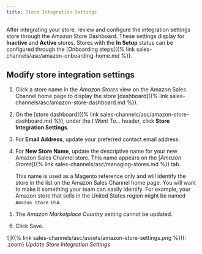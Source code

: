 ```yaml
---
title: Store Integration Settings
---
```



After integrating your store, review and configure the integration settings store through the Amazon Store Dashboard. These settings display for **Inactive** and **Active** stores. Stores with the **In Setup** status can be configured through the [Onboarding steps]({% link sales-channels/asc/amazon-onboarding-home.md %}).

## Modify store integration settings

1. Click a store name in the _Amazon Stores_ view on the Amazon Sales Channel home page to display the store [dashboard]({% link sales-channels/asc/amazon-store-dashboard.md %}).

1. On the [store dashboard]({% link sales-channels/asc/amazon-store-dashboard.md %}), under the _I Want To..._ header, click **Store Integration Settings**.

1. For **Email Address**, update your preferred contact email address.

1. For **New Store Name**, update the descriptive name for your new Amazon Sales Channel store. This name appears on the [_Amazon Stores_]({% link sales-channels/asc/managing-stores.md %}) tab.

    This name is used as a Magento reference only and will identify the store in the list on the Amazon Sales Channel home page. You will want to make it something your team can easily identify. For example, your Amazon store that sells in the United States region might be named `Amazon Store USA`.

1. The _Amazon Marketplace Country_ setting cannot be updated.

1. Click <span class="btn">Save</span>.

![]({% link sales-channels/asc/assets/amazon-store-settings.png %}){: .zoom}
_Update Store Integration Settings_
